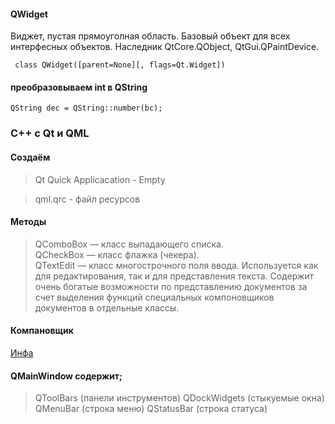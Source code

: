  #### QWidget   
Виджет, пустая прямоуголная область. Базовый объект для всех интерфесных объектов.
Наследник QtCore.QObject, QtGui.QPaintDevice.    

```
 class QWidget([parent=None][, flags=Qt.Widget])     
```
 #### преобразовываем int в QString    
 ```QString dec = QString::number(bc);```   
 
 ### C++ c Qt и QML
 
#### Cоздаём    
> Qt Quick Applicacation - Empty   

> qml.qrc - файл ресурсов   

#### Методы
> QComboBox — класс выпадающего списка.    
> QCheckBox — класс флажка (чекера).    
> QTextEdit — класс многострочного поля ввода. Используется как для редактирования, так и для представления текста. Содержит очень богатые возможности по представлению документов за счет выделения функций специальных компоновщиков документов в отдельные классы.     


#### Компановщик
[Инфа](http://knzsoft.ru/qt-bgr-ls2/)

#### QMainWindow содержит;
> QToolBars (панели инструментов)
> QDockWidgets (стыкуемые окна)
> QMenuBar (строка меню) 
> QStatusBar (строка статуса)
